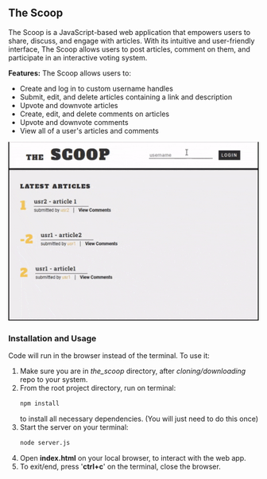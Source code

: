 ## The Scoop
<!-- Project Description -->
The Scoop is a JavaScript-based web application that empowers users to share, discuss, and engage with articles. With its intuitive and user-friendly interface, The Scoop allows users to post articles, comment on them, and participate in an interactive voting system.

**Features:**
The Scoop allows users to:
- Create and log in to custom username handles
- Submit, edit, and delete articles containing a link and description
- Upvote and downvote articles
- Create, edit, and delete comments on articles
- Upvote and downvote comments
- View all of a user's articles and comments

<!-- Image GIF of project -->
![The Scoop](https://github.com/sreeharsha-rav/javascript_projects/blob/main/the_scoop/gif/js_thescoop.gif)

### Installation and Usage
<!-- How to install and run the project? -->
Code will run in the browser instead of the terminal. To use it:
1. Make sure you are in *the_scoop* directory, after *cloning/downloading* repo to your system.
2. From the root project directory, run on terminal:
    ```bash
    npm install
    ```
    to install all necessary dependencies. (You will just need to do this once)
3. Start the server on your terminal:
    ```bash
    node server.js
    ```
4. Open **index.html** on your local browser, to interact with the web app.
5. To exit/end, press '**ctrl+c**' on the terminal, close the browser.
